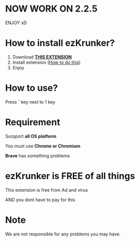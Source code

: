 # NOW WORK ON 2.2.5
ENJOY xD

# How to install ezKrunker?
1. Download **[THIS EXTENSION](https://github.com/0x111111/ezKrunker/releases/download/v2.2.5/ezKrunker_v2.2.5.zip)**
2. Install extension ([How to do this](https://www.youtube.com/watch?v=vW8W19W_X0I))
3. Enjoy

# How to use?

Press **`** key next to 1 key

# Requirement
Surpport **all OS platform**

You must use **Chrome or Chromium**

**Brave** has something problems

# ezKrunker is FREE of all things
This extension is free from Ad and virus

AND you dont have to pay for this

# Note

We are not responsible for any problems you may have.